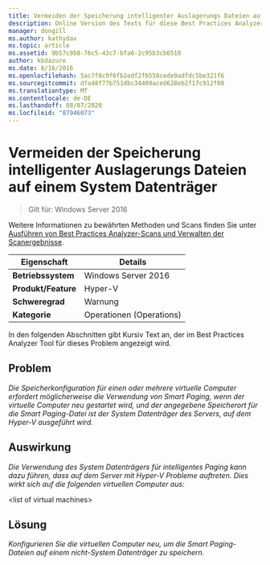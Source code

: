 ```yaml
---
title: Vermeiden der Speicherung intelligenter Auslagerungs Dateien auf einem System Datenträger
description: Online Version des Texts für diese Best Practices Analyzer Regel.
manager: dongill
ms.author: kathydav
ms.topic: article
ms.assetid: 9b57c9b8-76c5-43c7-bfa6-2c95b3cb6510
author: kbdazure
ms.date: 8/16/2016
ms.openlocfilehash: 5ac7f8c9f6fb2edf2f6550cede9adfdc5be321f6
ms.sourcegitcommit: dfa48f77b751dbc34409aced628eb2f17c912f08
ms.translationtype: MT
ms.contentlocale: de-DE
ms.lasthandoff: 08/07/2020
ms.locfileid: "87946073"
---
```

# <a name="avoid-storing-smart-paging-files-on-a-system-disk"></a>Vermeiden der Speicherung intelligenter Auslagerungs Dateien auf einem System Datenträger

>Gilt für: Windows Server 2016

Weitere Informationen zu bewährten Methoden und Scans finden Sie unter [Ausführen von Best Practices Analyzer-Scans und Verwalten der Scanergebnisse](https://go.microsoft.com/fwlink/p/?LinkID=223177).

|Eigenschaft|Details|
|-|-|
|**Betriebssystem**|Windows Server 2016|
|**Produkt/Feature**|Hyper-V|
|**Schweregrad**|Warnung|
|**Kategorie**|Operationen (Operations)|

In den folgenden Abschnitten gibt Kursiv Text an, der im Best Practices Analyzer Tool für dieses Problem angezeigt wird.

## <a name="issue"></a>Problem
*Die Speicherkonfiguration für einen oder mehrere virtuelle Computer erfordert möglicherweise die Verwendung von Smart Paging, wenn der virtuelle Computer neu gestartet wird, und der angegebene Speicherort für die Smart Paging-Datei ist der System Datenträger des Servers, auf dem Hyper-V ausgeführt wird.*

## <a name="impact"></a>Auswirkung
*Die Verwendung des System Datenträgers für intelligentes Paging kann dazu führen, dass auf dem Server mit Hyper-V Probleme auftreten. Dies wirkt sich auf die folgenden virtuellen Computer aus:*

\<list of virtual machines>

## <a name="resolution"></a>Lösung
*Konfigurieren Sie die virtuellen Computer neu, um die Smart Paging-Dateien auf einem nicht-System Datenträger zu speichern.*



